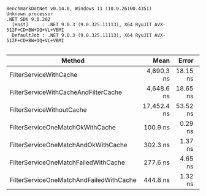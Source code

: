 ```

BenchmarkDotNet v0.14.0, Windows 11 (10.0.26100.4351)
Unknown processor
.NET SDK 9.0.202
  [Host]     : .NET 9.0.3 (9.0.325.11113), X64 RyuJIT AVX-512F+CD+BW+DQ+VL+VBMI
  DefaultJob : .NET 9.0.3 (9.0.325.11113), X64 RyuJIT AVX-512F+CD+BW+DQ+VL+VBMI


```
| Method                                  | Mean        | Error    | StdDev   | Gen0   | Allocated |
|---------------------------------------- |------------:|---------:|---------:|-------:|----------:|
| FilterServiceWithCache                  |  4,690.3 ns | 18.15 ns | 16.09 ns | 0.1526 |    7872 B |
| FilterServiceWithCacheAndFilterCache    |  4,648.6 ns | 18.65 ns | 17.45 ns | 0.1678 |    8584 B |
| FilterServiceWithoutCache               | 17,452.4 ns | 53.52 ns | 47.44 ns | 0.7324 |   37121 B |
| FilterServiceOneMatchOkWithCache        |    100.9 ns |  0.29 ns |  0.27 ns | 0.0068 |     344 B |
| FilterServiceOneMatchAndOkWithCache     |    302.3 ns |  1.37 ns |  1.29 ns | 0.0181 |     928 B |
| FilterServiceOneMatchFailedWithCache    |    277.6 ns |  4.65 ns |  4.35 ns | 0.0181 |     912 B |
| FilterServiceOneMatchAndFailedWithCache |    444.8 ns |  1.32 ns |  1.23 ns | 0.0315 |    1592 B |
